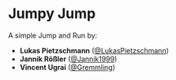 # Jumpy Jump

A simple Jump and Run by:
* **Lukas Pietzschmann** ([@LukasPietzschmann](https://github.com/LukasPietzschmann))
* **Jannik Rößler** ([@Jannik1999](https://github.com/Jannik1999))
* **Vincent Ugrai** ([@Gremmling](https://github.com/Gremmling))

